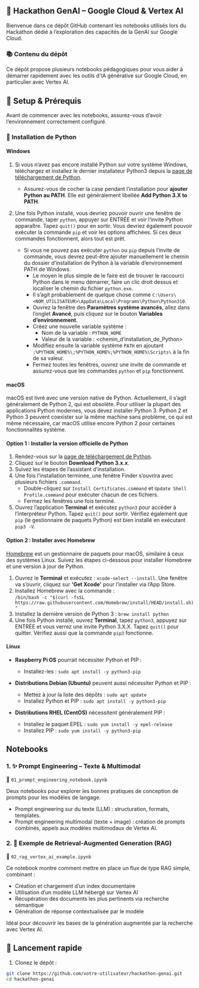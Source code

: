 ## 🔧 Hackathon GenAI – Google Cloud & Vertex AI

Bienvenue dans ce dépôt GitHub contenant les notebooks utilisés lors du Hackathon dédié à l’exploration des capacités de la GenAI sur Google Cloud.

### 📚 Contenu du dépôt

Ce dépôt propose plusieurs notebooks pédagogiques pour vous aider à démarrer rapidement avec les outils d'IA générative sur Google Cloud, en particulier avec Vertex AI.

## 🔧 Setup & Prérequis

Avant de commencer avec les notebooks, assurez-vous d’avoir l’environnement correctement configuré.

### 🐍 Installation de Python

#### **Windows**
1. Si vous n’avez pas encore installé Python sur votre système Windows, téléchargez et installez le dernier installateur Python3 depuis la [page de téléchargement de Python](https://www.python.org/downloads/release/python-3100/).
   - Assurez-vous de cocher la case pendant l’installation pour **ajouter Python au PATH**. Elle est généralement libellée **Add Python 3.X to PATH**.

2. Une fois Python installé, vous devriez pouvoir ouvrir une fenêtre de commande, taper `python`, appuyer sur ENTRÉE et voir l’invite Python apparaître. Tapez `quit()` pour en sortir. Vous devriez également pouvoir exécuter la commande `pip` et voir les options affichées. Si ces deux commandes fonctionnent, alors tout est prêt.
   - Si vous ne pouvez pas exécuter `python` ou `pip` depuis l’invite de commande, vous devrez peut-être ajouter manuellement le chemin du dossier d’installation de Python à la variable d’environnement PATH de Windows.
     - Le moyen le plus simple de le faire est de trouver le raccourci Python dans le menu démarrer, faire un clic droit dessus et localiser le chemin du fichier `python.exe`.
     - Il s’agit probablement de quelque chose comme `C:\Users\<NOM_UTILISATEUR>\AppData\Local\Programs\Python\Python310`.
     - Ouvrez la fenêtre des **Paramètres système avancés**, allez dans l’onglet **Avancé**, puis cliquez sur le bouton **Variables d’environnement**.
     - Créez une nouvelle variable système :
       - Nom de la variable : `PYTHON_HOME`
       - Valeur de la variable : <chemin_d’installation_de_Python>
     - Modifiez ensuite la variable système `PATH` en ajoutant `;%PYTHON_HOME%\;%PYTHON_HOME%;%PYTHON_HOME%\Scripts\` à la fin de sa valeur.
     - Fermez toutes les fenêtres, ouvrez une invite de commande et assurez-vous que les commandes `python` et `pip` fonctionnent.


#### **macOS**
macOS est livré avec une version native de Python. Actuellement, il s’agit généralement de Python 2, qui est obsolète. Pour utiliser la plupart des applications Python modernes, vous devez installer Python 3. Python 2 et Python 3 peuvent coexister sur la même machine sans problème, ce qui est même nécessaire, car macOS utilise encore Python 2 pour certaines fonctionnalités système.

#### Option 1 : Installer la version officielle de Python
1. Rendez-vous sur la [page de téléchargement de Python](https://www.python.org/downloads/release/python-3100/).
2. Cliquez sur le bouton **Download Python 3.x.x**.
3. Suivez les étapes de l’assistant d’installation.
4. Une fois l’installation terminée, une fenêtre Finder s’ouvrira avec plusieurs fichiers `.command`.
   - Double-cliquez sur `Install Certificates.command` et `Update Shell Profile.command` pour exécuter chacun de ces fichiers.
   - Fermez les fenêtres une fois terminé.
5. Ouvrez l’application **Terminal** et exécutez `python3` pour accéder à l’interpréteur Python. Tapez `quit()` pour sortir. Vérifiez également que `pip` (le gestionnaire de paquets Python) est bien installé en exécutant `pip3 -V`.

#### Option 2 : Installer avec Homebrew
[Homebrew](https://brew.sh/) est un gestionnaire de paquets pour macOS, similaire à ceux des systèmes Linux. Suivez les étapes ci-dessous pour installer Homebrew et une version à jour de Python.

1. Ouvrez le **Terminal** et exécutez : `xcode-select --install`. Une fenêtre va s’ouvrir, cliquez sur **'Get Xcode'** pour l’installer via l’App Store.
2. Installez Homebrew avec la commande :  
   `/bin/bash -c "$(curl -fsSL https://raw.githubusercontent.com/Homebrew/install/HEAD/install.sh)"`
3. Installez la dernière version de Python 3 : `brew install python`
4. Une fois Python installé, ouvrez **Terminal**, tapez `python3`, appuyez sur ENTRÉE et vous verrez une invite Python 3.X.X. Tapez `quit()` pour quitter. Vérifiez aussi que la commande `pip3` fonctionne.


#### **Linux** 

- **Raspberry Pi OS** pourrait nécessiter Python et PIP :
  - Installez-les : `sudo apt install -y python3-pip`

- **Distributions Debian (Ubuntu)** peuvent aussi nécessiter Python et PIP :
  - Mettez à jour la liste des dépôts : `sudo apt update`
  - Installez Python et PIP : `sudo apt install -y python3-pip`

- **Distributions RHEL (CentOS)** nécessitent généralement PIP :
  - Installez le paquet EPEL : `sudo yum install -y epel-release`
  - Installez PIP : `sudo yum install -y python3-pip`

##  Notebooks
### 1. ✨ Prompt Engineering – Texte & Multimodal

📄 `01_prompt_engineering_notebook.ipynb`  

Deux notebooks pour explorer les bonnes pratiques de conception de prompts pour les modèles de langage.

- Prompt engineering sur du texte (LLM) : structuration, formats, templates.
- Prompt engineering multimodal (texte + image) : création de prompts combinés, appels aux modèles multimodaux de Vertex AI.



### 2. 🧠 Exemple de Retrieval-Augmented Generation (RAG)

📄 `02_rag_vertex_ai_example.ipynb`

Ce notebook montre comment mettre en place un flux de type RAG simple, combinant :

- Création et chargement d’un index documentaire
- Utilisation d’un modèle LLM hébergé sur Vertex AI
- Récupération des documents les plus pertinents via recherche sémantique
- Génération de réponse contextualisée par le modèle

Idéal pour découvrir les bases de la génération augmentée par la recherche avec Vertex AI.




## 🚀 Lancement rapide

1. Clonez le dépôt :
```bash
git clone https://github.com/votre-utilisateur/hackathon-genai.git
cd hackathon-genai
